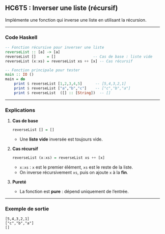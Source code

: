 ## HC6T5 : Inverser une liste (récursif)

Implémente une fonction qui inverse une liste en utilisant la récursion.

---

### Code Haskell

```haskell
-- Fonction récursive pour inverser une liste
reverseList :: [a] -> [a]
reverseList []     = []                 -- Cas de base : liste vide
reverseList (x:xs) = reverseList xs ++ [x] -- Cas récursif

-- Fonction principale pour tester
main :: IO ()
main = do
    print $ reverseList [1,2,3,4,5]      -- [5,4,3,2,1]
    print $ reverseList ["a","b","c"]    -- ["c","b","a"]
    print $ reverseList  ([] :: [String])  -- []
```

---

### Explications

1. **Cas de base**

   ```haskell
   reverseList [] = []
   ```

   * Une **liste vide** inversée est toujours vide.

2. **Cas récursif**

   ```haskell
   reverseList (x:xs) = reverseList xs ++ [x]
   ```

   * `x:xs` : `x` est le premier élément, `xs` est le reste de la liste.
   * On inverse récursivement `xs`, puis on ajoute `x` à la **fin**.

3. **Pureté**

   * La fonction est **pure** : dépend uniquement de l’entrée.

---

### Exemple de sortie

```
[5,4,3,2,1]
["c","b","a"]
[]
```
